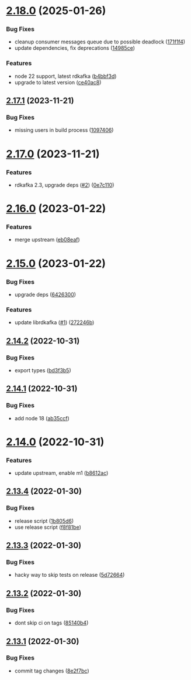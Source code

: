 # [2.18.0](https://github.com/makeomatic/node-rdkafka/compare/v2.17.1...v2.18.0) (2025-01-26)


### Bug Fixes

* cleanup consumer messages queue due to possible deadlock ([171f1f4](https://github.com/makeomatic/node-rdkafka/commit/171f1f4c8be0bbbcafda6223daafad167a1c4dd6))
* update dependencies, fix deprecations ([14985ce](https://github.com/makeomatic/node-rdkafka/commit/14985cea720193ac43d01196a7b2c2876fdbc104))


### Features

* node 22 support, latest rdkafka ([b4bbf3d](https://github.com/makeomatic/node-rdkafka/commit/b4bbf3d38f5ee61ad079f4710bfb80dbcface02b))
* upgrade to latest version ([ce40ac8](https://github.com/makeomatic/node-rdkafka/commit/ce40ac86e28ac5cb6bb37de7c628a3a58822b9ea))

## [2.17.1](https://github.com/makeomatic/node-rdkafka/compare/v2.17.0...v2.17.1) (2023-11-21)


### Bug Fixes

* missing users in build process ([1097406](https://github.com/makeomatic/node-rdkafka/commit/1097406a0fcaaa4cf8093eda56e21d028cd776db))

# [2.17.0](https://github.com/makeomatic/node-rdkafka/compare/v2.16.0...v2.17.0) (2023-11-21)


### Features

* rdkafka 2.3, upgrade deps ([#2](https://github.com/makeomatic/node-rdkafka/issues/2)) ([0e7c110](https://github.com/makeomatic/node-rdkafka/commit/0e7c110aff488c18081fa56374a53167a5dc6477))

# [2.16.0](https://github.com/makeomatic/node-rdkafka/compare/v2.15.0...v2.16.0) (2023-01-22)


### Features

* merge upstream ([eb08eaf](https://github.com/makeomatic/node-rdkafka/commit/eb08eaf1fbbde8a6d645e65f6fd47ff5343dcc6c))

# [2.15.0](https://github.com/makeomatic/node-rdkafka/compare/v2.14.2...v2.15.0) (2023-01-22)


### Bug Fixes

* upgrade deps ([6426300](https://github.com/makeomatic/node-rdkafka/commit/64263004a86b9101eb9d02fd0b10459ba96be449))


### Features

* update librdkafka ([#1](https://github.com/makeomatic/node-rdkafka/issues/1)) ([272246b](https://github.com/makeomatic/node-rdkafka/commit/272246b30671b89bbddb7d8ef983659717d9bead))

## [2.14.2](https://github.com/makeomatic/node-rdkafka/compare/v2.14.1...v2.14.2) (2022-10-31)


### Bug Fixes

* export types ([bd3f3b5](https://github.com/makeomatic/node-rdkafka/commit/bd3f3b53752010837551095a414898291b131f14))

## [2.14.1](https://github.com/makeomatic/node-rdkafka/compare/v2.14.0...v2.14.1) (2022-10-31)


### Bug Fixes

* add node 18 ([ab35ccf](https://github.com/makeomatic/node-rdkafka/commit/ab35ccf9d3baaf8af757adc3b861c447dcbdd4c3))

# [2.14.0](https://github.com/makeomatic/node-rdkafka/compare/v2.13.4...v2.14.0) (2022-10-31)


### Features

* update upstream, enable m1 ([b8612ac](https://github.com/makeomatic/node-rdkafka/commit/b8612acfc9d26d8b4db53c610cd67b42e36ca588))

## [2.13.4](https://github.com/makeomatic/node-rdkafka/compare/v2.13.3...v2.13.4) (2022-01-30)


### Bug Fixes

* release script ([1b805d6](https://github.com/makeomatic/node-rdkafka/commit/1b805d67ef043c395e1f654522d247c535756247))
* use release script ([f8f81be](https://github.com/makeomatic/node-rdkafka/commit/f8f81be8f8f735d06a7dc37e8d171bec8d3e3982))

## [2.13.3](https://github.com/makeomatic/node-rdkafka/compare/v2.13.2...v2.13.3) (2022-01-30)


### Bug Fixes

* hacky way to skip tests on release ([5d72664](https://github.com/makeomatic/node-rdkafka/commit/5d726645e3f5b47dbca71874395da8aeeaf2b844))

## [2.13.2](https://github.com/makeomatic/node-rdkafka/compare/v2.13.1...v2.13.2) (2022-01-30)


### Bug Fixes

* dont skip ci on tags ([85140b4](https://github.com/makeomatic/node-rdkafka/commit/85140b40c74842d0505df7cd399d74dea6620ae7))

## [2.13.1](https://github.com/makeomatic/node-rdkafka/compare/v2.13.0...v2.13.1) (2022-01-30)


### Bug Fixes

* commit tag changes ([8e2f7bc](https://github.com/makeomatic/node-rdkafka/commit/8e2f7bc2251df09ddff207fd4f742f55077830e7))
